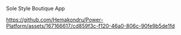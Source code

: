 Sole Style Boutique App





https://github.com/Hemakondru/Power-Platform/assets/167166617/cd859f3c-f120-46a0-806c-90fe9b5de1fd
